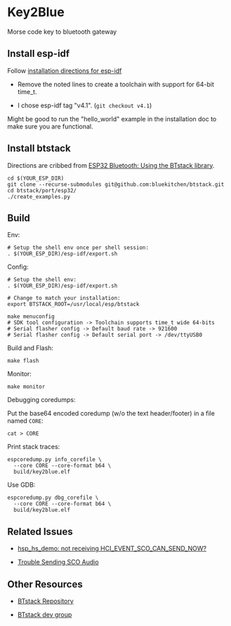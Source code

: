 # Key2Blue

Morse code key to bluetooth gateway

## Install esp-idf

Follow [installation directions for esp-idf](https://docs.espressif.com/projects/esp-idf/en/latest/esp32/get-started/index.html#installation-step-by-step)

- Remove the noted lines to create a toolchain with support for 64-bit
  time_t.
  
- I chose esp-idf tag "v4.1". (`git checkout v4.1`)

Might be good to run the "hello_world" example in the installation doc
to make sure you are functional.

## Install btstack

Directions are cribbed from [ESP32 Bluetooth: Using the BTstack library](https://techtutorialsx.com/2017/07/08/esp32-bluetooth-using-the-btstack-library/).

    cd $(YOUR_ESP_DIR)
    git clone --recurse-submodules git@github.com:bluekitchen/btstack.git
    cd btstack/port/esp32/
    ./create_examples.py

## Build

Env:

    # Setup the shell env once per shell session:
    . $(YOUR_ESP_DIR)/esp-idf/export.sh

Config:

    # Setup the shell env:
    . $(YOUR_ESP_DIR)/esp-idf/export.sh
    
    # Change to match your installation:
    export BTSTACK_ROOT=/usr/local/esp/btstack

    make menuconfig
    # SDK tool configuration -> Toolchain supports time_t wide 64-bits
    # Serial flasher config -> Default baud rate -> 921600
    # Serial flasher config -> Default serial port -> /dev/ttyUSB0

Build and Flash:

    make flash
    
Monitor:

    make monitor

Debugging coredumps:

Put the base64 encoded coredump (w/o the text header/footer) in a
file named `CORE`:

    cat > CORE

Print stack traces:

    espcoredump.py info_corefile \
      --core CORE --core-format b64 \
      build/key2blue.elf

Use GDB:

    espcoredump.py dbg_corefile \
      --core CORE --core-format b64 \
      build/key2blue.elf

## Related Issues

* [hsp_hs_demo: not receiving HCI_EVENT_SCO_CAN_SEND_NOW?](https://groups.google.com/u/1/g/btstack-dev/c/HIE4FOeEkZc)

* [Trouble Sending SCO Audio](https://github.com/espressif/esp-idf/issues/1118)

## Other Resources

* [BTstack Repository](https://github.com/bluekitchen/btstack)

* [BTstack dev group](https://groups.google.com/g/btstack-dev/)

